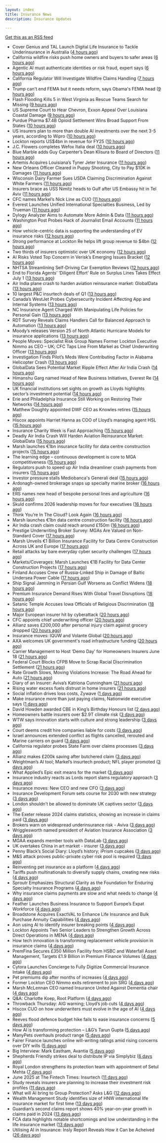```yaml
---
layout: index
title: Insurance News
description: Insurance Updates

---
```


[Get this as an RSS feed](/insurance.rss)

<!-- news_marker starts -->
- Cover Genius and TAL Launch Digital Life Insurance to Tackle Underinsurance in Australia ([4 hours ago](https://www.insurtechinsights.com/cover-genius-and-tal-launch-digital-life-insurance-to-tackle-underinsurance-in-australia/))
- California wildfire risks push home owners and buyers to safer areas ([6 hours ago](https://www.dig-in.com/news/california-fire-risks-push-home-owners-to-safer-areas))
- Agentic AI must authenticate identities or risk fraud, expert says ([6 hours ago](https://www.dig-in.com/news/agentic-ai-must-authenticate-identities-or-risk-fraud-expert-says))
- California Regulator Will Investigate Wildfire Claims Handling ([7 hours ago](https://insurance-edge.net/2025/06/16/california-regulator-will-investigate-wildfire-claims-handling/))
- Trump can't end FEMA but it needs reform, says Obama's FEMA head ([9 hours ago](https://www.dig-in.com/articles/trump-cant-end-fema-it-needs-reform-says-obamas-fema-head))
- Flash Flooding Kills 5 in West Virginia as Rescue Teams Search for Missing ([9 hours ago](https://www.insurancejournal.com/news/southeast/2025/06/16/827982.htm))
- US Supreme Court to Hear Chevron, Exxon Appeal Over Louisiana Coastal Damage ([9 hours ago](https://www.insurancejournal.com/news/southcentral/2025/06/16/827976.htm))
- Purdue Pharma $7.4B Opioid Settlement Wins Broad Support From States ([10 hours ago](https://www.insurancejournal.com/news/national/2025/06/16/827969.htm))
- US insurers plan to more than double AI investments over the next 3-5 years, according to Wipro ([10 hours ago](https://www.reinsurancene.ws/us-insurers-plan-to-more-than-double-ai-investments-over-the-next-3-5-years-according-to-wipro/))
- Lockton reports US$4bn in revenue for FY25 ([10 hours ago](https://www.insurancebusinessmag.com/uk/news/breaking-news/lockton-reports-us4bn-in-revenue-for-fy25-539236.aspx))
- J.C. Flowers completes Wefox Italia deal ([10 hours ago](https://www.insurancebusinessmag.com/uk/news/breaking-news/j-c--flowers-completes-wefox-italia-deal-539232.aspx))
- Blue Marble adds Guy Carpenter’s Dean Klisura to Board of Directors ([11 hours ago](https://www.reinsurancene.ws/blue-marble-adds-guy-carpenters-dean-klisura-to-board-of-directors/))
- Artemis Acquires Louisiana’s Tyner Jeter Insurance ([11 hours ago](https://www.insurancejournal.com/news/southcentral/2025/06/16/827955.htm))
- New Orleans Officer Cleared in Puppy Shooting, City to Pay $10K in Damages ([11 hours ago](https://www.insurancejournal.com/news/southcentral/2025/06/16/827952.htm))
- Wisconsin Dairy Farmer Sues USDA Claiming Discrimination Against White Farmers ([11 hours ago](https://www.insurancejournal.com/news/midwest/2025/06/16/827948.htm))
- Insurers brace as USS Nimitz heads to Gulf after US Embassy hit in Tel Aviv ([11 hours ago](https://www.insurancebusinessmag.com/uk/news/breaking-news/insurers-brace-as-uss-nimitz-heads-to-gulf-after-us-embassy-hit-in-tel-aviv-539219.aspx))
- CFC names Markel’s Nick Line as CUO ([11 hours ago](https://www.reinsurancene.ws/cfc-names-markels-nick-line-as-cuo/))
- Everest Launches Unified International Specialties Business, Led by Trueman ([11 hours ago](https://www.insurancejournal.com/news/international/2025/06/16/827941.htm))
- Dylogy Analyzer Aims to Automate More Admin & Data ([11 hours ago](https://insurance-edge.net/2025/06/16/dylogy-analyzer-aims-to-automate-more-admin-data/))
- Washington Post Probes Hack of Journalist Email Accounts ([11 hours ago](https://www.insurancejournal.com/news/national/2025/06/16/827938.htm))
- How vehicle-centric data is supporting the understanding of EV insurance risks ([12 hours ago](https://www.insurtechinsights.com/how-vehicle-centric-data-is-supporting-the-understanding-of-ev-insurance-risks/))
- Strong performance at Lockton Re helps lift group revenue to $4bn ([12 hours ago](https://www.reinsurancene.ws/strong-performance-at-lockton-re-helps-lift-group-revenue-to-4bn/))
- Two thirds of insurers optimistic over UK economy ([12 hours ago](https://www.postonline.co.uk/news/7957948/two-thirds-of-insurers-optimistic-over-uk-economy))
- AI Risks Voted Top Concern in Verisk’s Emerging Issues Bracket ([12 hours ago](https://www.insurancejournal.com/news/national/2025/06/16/827930.htm))
- NHTSA Streamlining Self-Driving Car Exemption Reviews ([12 hours ago](https://www.insurancejournal.com/news/national/2025/06/16/827924.htm))
- End to Florida Agents’ ‘Diligent Effort’ Rule on Surplus Lines Takes Effect July 1 ([13 hours ago](https://www.insurancejournal.com/news/southeast/2025/06/16/827921.htm))
- Air India plane crash to harden aviation reinsurance market: GlobalData ([13 hours ago](https://www.reinsurancene.ws/air-india-plane-crash-to-harden-aviation-reinsurance-market-globaldata/))
- 10 largest P&C insurtech deals of Q1 ([13 hours ago](https://www.dig-in.com/list/10-largest-p-c-insurtech-deals-of-q1))
- Canada’s WestJet Probes Cybersecurity Incident Affecting App and Internal Systems ([13 hours ago](https://www.insurancejournal.com/news/international/2025/06/16/827912.htm))
- NC Insurance Agent Charged With Manipulating Life Policies for Personal Gain ([13 hours ago](https://www.insurancejournal.com/news/southeast/2025/06/16/827907.htm))
- RDT Survey Reveals Claims Handlers Call for Balanced Approach to Automation ([13 hours ago](https://www.insurtechinsights.com/rdt-survey-reveals-claims-handlers-call-for-balanced-approach-to-automation/))
- Moody’s releases Version 25 of North Atlantic Hurricane Models for insurance applications ([13 hours ago](https://www.reinsurancene.ws/moodys-releases-version-25-of-north-atlantic-hurricane-models-for-insurance-applications/))
- People Moves: Specialist Risk Group Names Former Lockton Executive Nimmo as CEO – UK; CFC Taps Line From Markel as Chief Underwriting Officer ([13 hours ago](https://www.insurancejournal.com/news/international/2025/06/16/827902.htm))
- Investigation Finds Pilot’s Meds Were Contributing Factor in Alabama Helicopter Crash ([13 hours ago](https://www.insurancejournal.com/news/southeast/2025/06/16/827903.htm))
- GlobalData Sees Potential Market Ripple Effect After Air India Crash ([14 hours ago](https://insurance-edge.net/2025/06/16/globaldata-sees-potential-market-ripple-effect-after-air-india-crash/))
- Himanshu Garg named Head of New Business Initiatives, Everest Re ([14 hours ago](https://www.reinsurancene.ws/himanshu-garg-named-head-of-new-business-initiatives-everest-re/))
- UK financial institutions set sights on growth as Lloyds highlights sector’s investment potential ([14 hours ago](https://www.reinsurancene.ws/uk-financial-institutions-set-sights-on-growth-as-lloyds-highlights-sectors-investment-potential/))
- Erie and Philadelphia Insurance Still Working on Restoring Their Networks ([14 hours ago](https://www.insurancejournal.com/news/east/2025/06/16/827897.htm))
- Matthew Doughty appointed DWF CEO as Knowles retires ([15 hours ago](https://www.postonline.co.uk/news/7957947/matthew-doughty-appointed-dwf-ceo-as-knowles-retires))
- Hiscox appoints Harriet Hanna as COO of Lloyd’s managing agent HSL ([15 hours ago](https://www.reinsurancene.ws/hiscox-appoints-harriet-hanna-as-coo-of-lloyds-managing-agent-hsl/))
- Insurance Charity Week is Fast Approaching ([15 hours ago](https://insurance-edge.net/2025/06/16/insurance-charity-week-is-fast-approaching/))
- Deadly Air India Crash Will Harden Aviation Reinsurance Market: GlobalData ([15 hours ago](https://www.insurancejournal.com/news/international/2025/06/16/827891.htm))
- Marsh launches €1bn insurance facility for data centre construction projects ([15 hours ago](https://www.reinsurancene.ws/marsh-launches-e1bn-insurance-facility-for-data-centre-construction-projects/))
- The learning edge – continuous development is core to MGA competitiveness ([15 hours ago](https://www.insurancebusinessmag.com/uk/news/columns/the-learning-edge--continuous-development-is-core-to-mga-competitiveness-539179.aspx))
- Regulators push to speed up Air India dreamliner crash payments from insurers ([15 hours ago](https://www.insurancebusinessmag.com/uk/news/breaking-news/regulators-push-to-speed-up-air-india-dreamliner-crash-payments-from-insurers-539177.aspx))
- Investor pressure stalls Mediobanca's Generali deal ([15 hours ago](https://www.insurancebusinessmag.com/uk/news/breaking-news/investor-pressure-stalls-mediobancas-generali-deal-539174.aspx))
- Ardonagh-owned brokerage snaps up specialty marine broker ([16 hours ago](https://www.insurancebusinessmag.com/uk/news/marine/ardonaghowned-brokerage-snaps-up-specialty-marine-broker-539173.aspx))
- ERS names new head of bespoke personal lines and agriculture ([16 hours ago](https://www.insurancebusinessmag.com/uk/news/breaking-news/ers-names-new-head-of-bespoke-personal-lines-and-agriculture-539172.aspx))
- Skuld confirms 2026 leadership moves for four executives ([16 hours ago](https://www.insurancebusinessmag.com/uk/news/breaking-news/skuld-confirms-2026-leadership-moves-for-four-executives-539171.aspx))
- Think You’re In The Cloud? Look Again ([16 hours ago](https://insurance-edge.net/2025/06/16/think-youre-in-the-cloud-look-again/))
- Marsh launches €1bn data centre construction facility ([16 hours ago](https://www.postonline.co.uk/technology/7957944/marsh-launches-%E2%82%AC1bn-data-centre-construction-facility))
- Air India crash claim could reach around £150m ([16 hours ago](https://www.postonline.co.uk/commercial/7957943/air-india-crash-claim-could-reach-around-%C2%A3150m))
- Prestige Underwriting Broker Survey: MGAs Are Valued on Non-Standard Cover ([17 hours ago](https://insurance-edge.net/2025/06/16/prestige-underwriting-broker-survey-mgas-are-valued-on-non-standard-cover/))
- Marsh Unveils €1 Billion Insurance Facility for Data Centre Construction Across UK and Europe ([17 hours ago](https://www.insurtechinsights.com/marsh-unveils-e1-billion-insurance-facility-for-data-centre-construction-across-uk-and-europe/))
- Retail attacks lay bare everyday cyber security challenges ([17 hours ago](https://www.postonline.co.uk/commercial/7957940/retail-attacks-lay-bare-everyday-cyber-security-challenges))
- Markets/Coverages: Marsh Launches €1B Facility for Data Center Construction Projects ([17 hours ago](https://www.insurancejournal.com/news/international/2025/06/16/827884.htm))
- Finland Accuses Crew of Russia-Linked Ship in Damage of Baltic Undersea Power Cable ([17 hours ago](https://www.insurancejournal.com/news/international/2025/06/16/827880.htm))
- Ship Signal Jamming in Persian Gulf Worsens as Conflict Widens ([18 hours ago](https://www.insurancejournal.com/news/international/2025/06/16/827874.htm))
- Premium Insurance Demand Rises With Global Travel Disruptions ([18 hours ago](https://www.insurancejournal.com/news/international/2025/06/16/827861.htm))
- Satanic Temple Accuses Iowa Officials of Religious Discrimination ([18 hours ago](https://www.insurancejournal.com/news/midwest/2025/06/16/827081.htm))
- Major European insurer hit by cyberattack ([20 hours ago](https://www.insurancebusinessmag.com/uk/news/cyber/major-european-insurer-hit-by-cyberattack-539138.aspx))
- CFC appoints chief underwriting officer ([20 hours ago](https://www.insurancebusinessmag.com/uk/news/breaking-news/cfc-appoints-chief-underwriting-officer-539134.aspx))
- Allianz saves £200,000 after personal injury claim against grocery dropped ([20 hours ago](https://www.insurancebusinessmag.com/uk/news/legal-insights/allianz-saves-200000-after-personal-injury-claim-against-grocery-dropped-539133.aspx))
- Insurance moves: IQUW and Volante Global ([20 hours ago](https://www.insurancebusinessmag.com/uk/news/breaking-news/insurance-moves-iquw-and-volante-global-539130.aspx))
- AXA welcomes UK government's road infrastructure funding ([20 hours ago](https://www.insurancebusinessmag.com/uk/news/auto-motor/axa-welcomes-uk-governments-road-infrastructure-funding-539125.aspx))
- Carrier Management to Host ‘Demo Day’ for Homeowners Insurers June 18 ([21 hours ago](https://www.insurancejournal.com/news/national/2025/06/16/827719.htm))
- Federal Court Blocks CFPB Move to Scrap Racial Discrimination Settlement ([21 hours ago](https://www.insurancejournal.com/news/national/2025/06/16/827714.htm))
- Rate Growth Slows, Moving Violations Increase: The Road Ahead for Auto ([21 hours ago](https://www.insurancejournal.com/news/national/2025/06/16/827711.htm))
- Diary of an Insurer: Aviva’s Katriona Cunningham ([21 hours ago](https://www.postonline.co.uk/claims/7957489/diary-of-an-insurer-aviva%E2%80%99s-katriona-cunningham))
- Rising water excess fuels distrust in home insurers ([21 hours ago](https://www.postonline.co.uk/personal/7957731/rising-water-excess-fuels-distrust-in-home-insurers))
- Social inflation drives loss costs, Zywave ([1 days ago](https://www.dig-in.com/news/social-inflation-drives-loss-costs-zywave))
- Make insurance more than just paying claims, Nationwide executive says ([1 days ago](https://www.dig-in.com/news/make-insurance-more-than-paying-claims-nationwide-exec-says))
- David Howden awarded CBE in King’s Birthday Honours list ([2 days ago](https://www.postonline.co.uk/news/7957942/david-howden-awarded-cbe-in-king%E2%80%99s-birthday-honours-list))
- Homeowners battle insurers over $2.9T climate risk ([3 days ago](https://www.dig-in.com/articles/homeowners-battle-insurers-over-2-9t-climate-risk))
- WTW says innovation starts with culture and strong leadership ([3 days ago](https://www.insurancebusinessmag.com/uk/news/sme/wtw-says-innovation-starts-with-culture-and-strong-leadership-539078.aspx))
- Court deems credit hire companies liable for costs ([3 days ago](https://www.postonline.co.uk/news/7957939/court-deems-credit-hire-companies-liable-for-costs))
- Israel announces extended conflict as flights cancelled, rerouted and Marine carriers on guard ([3 days ago](https://www.insurancebusinessmag.com/uk/news/breaking-news/israel-announces-extended-conflict-as-flights-cancelled-rerouted-and-marine-carriers-on-guard-539012.aspx))
- California regulator probes State Farm over claims processes ([3 days ago](https://www.dig-in.com/articles/california-regulator-probes-state-farm-over-claims-processes))
- Allianz makes £200k saving after butchered claim ([3 days ago](https://www.postonline.co.uk/market-access/claims-fraud/7957937/allianz-makes-%C2%A3200k-saving-after-butchered-claim))
- Weightman’s AI tool; Markel’s insurtech product; NFL player promoted ([3 days ago](https://www.postonline.co.uk/news/7957911/weightman%E2%80%99s-ai-tool-markel%E2%80%99s-insurtech-product-nfl-player-promoted))
- What Applied’s Epic exit means for the market ([3 days ago](https://www.postonline.co.uk/commercial/7957935/what-applied%E2%80%99s-epic-exit-means-for-the-market))
- Insurance industry reacts as Lords report slams regulatory approach ([3 days ago](https://www.insurancebusinessmag.com/uk/news/breaking-news/insurance-industry-reacts-as-lords-report-slams-regulatory-approach-538975.aspx))
- Insurance moves: New CEO and new CFO ([3 days ago](https://www.insurancebusinessmag.com/uk/news/breaking-news/insurance-moves-new-ceo-and-new-cfo-538974.aspx))
- Insurance Development Forum sets course for 2030 with new strategy ([3 days ago](https://www.insurancebusinessmag.com/uk/news/breaking-news/insurance-development-forum-sets-course-for-2030-with-new-strategy-538973.aspx))
- London shouldn’t be allowed to dominate UK captives sector ([3 days ago](https://www.postonline.co.uk/commercial/7957933/london-shouldn%E2%80%99t-be-allowed-to-dominate-uk-captives-sector))
- The Exeter release 2024 claims statistics, showing an increase in claims paid ([3 days ago](https://ifamagazine.com/the-exeter-release-2024-claims-statistics-showing-an-increase-in-claims-paid/))
- Brokers warn on widespread underinsurance risk - Aviva ([3 days ago](https://www.insurancebusinessmag.com/uk/news/breaking-news/brokers-warn-on-widespread-underinsurance-risk--aviva-538954.aspx))
- Wrigglesworth named president of Aviation Insurance Association ([3 days ago](https://www.insurancebusinessmag.com/uk/news/breaking-news/wrigglesworth-named-president-of-aviation-insurance-association-538953.aspx))
- MGAA expands member tools with DataLab ([3 days ago](https://www.insurancebusinessmag.com/uk/news/breaking-news/mgaa-expands-member-tools-with-datalab-538952.aspx))
- UK overtakes China in art market - insurer ([3 days ago](https://www.insurancebusinessmag.com/uk/news/breaking-news/uk-overtakes-china-in-art-market--insurer-538951.aspx))
- Penny Black’s Social Diary: Lloyd’s history; iPrism cupcakes ([3 days ago](https://www.postonline.co.uk/people/7957721/penny-black%E2%80%99s-social-diary-lloyd%E2%80%99s-history-iprism-cupcakes))
- M&S attack proves public-private cyber risk pool is required ([3 days ago](https://www.postonline.co.uk/commercial/7957915/ms-attack-proves-public-private-cyber-risk-pool-is-required))
- Reinventing pet insurance as a platform ([4 days ago](https://www.dig-in.com/opinion/reinventing-pet-insurance-as-a-platform))
- Tariffs push multinationals to diversify supply chains, creating new risks ([4 days ago](https://www.insurancebusinessmag.com/uk/news/breaking-news/tariffs-push-multinationals-to-diversify-supply-chains-creating-new-risks-538920.aspx))
- Sproutr Emphasizes Structural Clarity as the Foundation for Enduring Specialty Insurance Programs ([4 days ago](https://www.insurtechinsights.com/sproutr-emphasizes-structural-clarity-as-the-foundation-for-enduring-specialty-insurance-programs/))
- Why insurance claims payments are slow and what needs to change ([4 days ago](https://www.dig-in.com/opinion/why-insurance-claims-payments-are-slow-what-needs-to-change))
- Feather Launches Business Insurance to Support Europe’s Expat Workforce ([4 days ago](https://www.insurtechinsights.com/feather-launches-business-insurance-to-support-europes-expat-workforce/))
- Broadstone Acquires ExactVAL to Enhance Life Insurance and Bulk Purchase Annuity Capabilities ([4 days ago](https://www.insurtechinsights.com/broadstone-acquires-exactval-to-enhance-life-insurance-and-bulk-purchase-annuity-capabilities/))
- Aon using AI to identify insurer breaking points ([4 days ago](https://www.postonline.co.uk/commercial/7957931/aon-using-ai-to-identify-insurer-breaking-points))
- Lockton Appoints Two Senior Leaders to Strengthen Growth Across Direct Operations in MENA ([4 days ago](https://www.insurtechinsights.com/lockton-appoints-two-senior-leaders-to-strengthen-growth-across-direct-operations-in-mena/))
- How tech innovation is transforming replacement vehicle provision in insurance claims ([4 days ago](https://www.insurancebusinessmag.com/uk/news/auto-motor/how-tech-innovation-is-transforming-replacement-vehicle-provision-in-insurance-claims-538851.aspx))
- PremFina Secures £350 Million Facility from HSBC and Waterfall Asset Management, Targets £1.9 Billion in Premium Finance Volumes ([4 days ago](https://www.insurtechinsights.com/premfina-secures-350-million-facility-from-hsbc-and-waterfall-asset-management-targets-1-9-billion-in-premium-finance-volumes/))
- Cytora Launches Concierge to Fully Digitize Commercial Insurance Intake ([4 days ago](https://www.insurtechinsights.com/cytora-launches-concierge-to-fully-digitize-commercial-insurance-intake/))
- Pet premiums dip after months of increases ([4 days ago](https://www.postonline.co.uk/personal/7957929/pet-premiums-dip-after-months-of-increases))
- Former Lockton CEO Nimmo exits retirement to join SRG ([4 days ago](https://www.postonline.co.uk/news/7957930/former-lockton-ceo-nimmo-exits-retirement-to-join-srg))
- Marsh McLennan CEO named Insurance United Against Dementia chair ([4 days ago](https://www.postonline.co.uk/people/7957928/marsh-mclennan-ceo-named-insurance-united-against-dementia-chair))
- Q&A: Charlotte Koep, Root Platform ([4 days ago](https://www.postonline.co.uk/technology/7957566/qa-charlotte-koep-root-platform))
- Throwback Thursday: AIG warning; Lloyd’s job cuts ([4 days ago](https://www.postonline.co.uk/lloyd%E2%80%99slondon/7956730/throwback-thursday-aig-warning-lloyd%E2%80%99s-job-cuts))
- Hiscox CUO on how underwriters must evolve in the age of AI ([4 days ago](https://www.postonline.co.uk/technology/7957894/hiscox-cuo-on-how-underwriters-must-evolve-in-the-age-of-ai))
- Reeves flood defence budget hike fails to ease insurance concerns ([5 days ago](https://www.postonline.co.uk/personal/7957925/reeves-flood-defence-budget-hike-fails-to-ease-insurance-concerns))
- How AI is transforming protection – L&G’s Tarun Gupta ([5 days ago](https://ifamagazine.com/what-does-ai-mean-for-digital-health-and-wellbeing/))
- ManyPets overhauls product range ([5 days ago](https://www.postonline.co.uk/news/7957921/manypets-overhauls-product-range))
- Fairer Finance launches online will-writing ratings amid rising concerns over DIY wills ([5 days ago](https://ifamagazine.com/fairer-finance-launches-online-will-writing-ratings-amid-rising-concerns-over-diy-wills/))
- Big Interview: Mark Eastham, Avantia ([5 days ago](https://www.postonline.co.uk/personal/7957718/big-interview-mark-eastham-avantia))
- Shepherds Friendly strikes deal to distribute IP via Simplybiz ([6 days ago](https://ifamagazine.com/shepherds-friendly-strikes-deal-to-distribute-ip-via-simplybiz/))
- Royal London strengthens its protection team with appointment of Setul Mehta ([7 days ago](https://ifamagazine.com/royal-london-strengthens-its-protection-team-with-appointment-of-setul-mehta/))
- June 2025 at The Fintech Times: Insurtech ([11 days ago](https://thefintechtimes.com/june-2025-at-the-fintech-times-insurtech/))
- Study reveals insurers are planning to increase their investment risk profiles ([11 days ago](https://ifamagazine.com/study-reveals-insurers-are-planning-to-increase-their-investment-risk-profiles/))
- What will AI bring to Group Protection? Asks L&G ([12 days ago](https://ifamagazine.com/what-will-ai-bring-to-group-protection-asks-lg/))
- Wealth Management Study identifies size of HNW international life insurance market for first time ([13 days ago](https://ifamagazine.com/wealth-management-study-identifies-size-of-hnw-international-life-insurance-market-for-first-time/))
- Guardian’s second claims report shows 40% year-on-year growth in claims paid in 2024 ([13 days ago](https://ifamagazine.com/guardians-second-claims-report-show-40-year-on-year-growth-in-claims-paid-in-2024/))
- FCA data highlights notable shortcomings and low understanding in the life insurance market ([13 days ago](https://ifamagazine.com/fca-data-highlights-notable-shortcomings-and-low-understanding-in-the-life-insurance-market/))
- Utilising AI in Insurance: Insly Report Reveals How it Can be Acheived ([26 days ago](https://thefintechtimes.com/utilising-ai-in-insurance-insly-report-reveals-how-it-can-be-acheived/))

<!-- news_marker ends -->